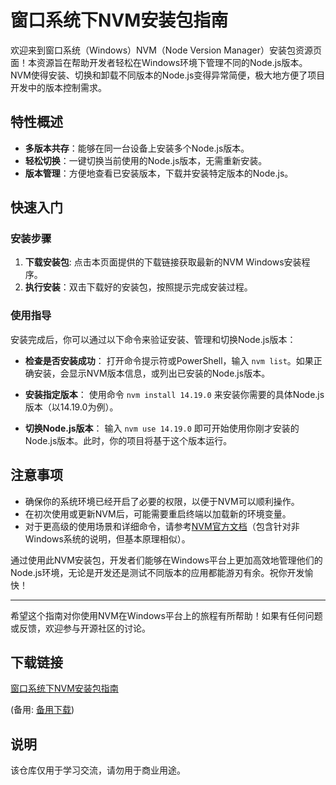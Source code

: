 # 窗口系统下NVM安装包指南

欢迎来到窗口系统（Windows）NVM（Node Version Manager）安装包资源页面！本资源旨在帮助开发者轻松在Windows环境下管理不同的Node.js版本。NVM使得安装、切换和卸载不同版本的Node.js变得异常简便，极大地方便了项目开发中的版本控制需求。

## 特性概述

- **多版本共存**：能够在同一台设备上安装多个Node.js版本。
- **轻松切换**：一键切换当前使用的Node.js版本，无需重新安装。
- **版本管理**：方便地查看已安装版本，下载并安装特定版本的Node.js。

## 快速入门

### 安装步骤

1. **下载安装包**: 点击本页面提供的下载链接获取最新的NVM Windows安装程序。
2. **执行安装**：双击下载好的安装包，按照提示完成安装过程。
   
### 使用指导

安装完成后，你可以通过以下命令来验证安装、管理和切换Node.js版本：

- **检查是否安装成功**：
  打开命令提示符或PowerShell，输入 `nvm list`。如果正确安装，会显示NVM版本信息，或列出已安装的Node.js版本。

- **安装指定版本**：
  使用命令 `nvm install 14.19.0` 来安装你需要的具体Node.js版本（以14.19.0为例）。

- **切换Node.js版本**：
  输入 `nvm use 14.19.0` 即可开始使用你刚才安装的Node.js版本。此时，你的项目将基于这个版本运行。

## 注意事项

- 确保你的系统环境已经开启了必要的权限，以便于NVM可以顺利操作。
- 在初次使用或更新NVM后，可能需要重启终端以加载新的环境变量。
- 对于更高级的使用场景和详细命令，请参考[NVM官方文档](https://github.com/nvm-sh/nvm)（包含针对非Windows系统的说明，但基本原理相似）。

通过使用此NVM安装包，开发者们能够在Windows平台上更加高效地管理他们的Node.js环境，无论是开发还是测试不同版本的应用都能游刃有余。祝你开发愉快！

---

希望这个指南对你使用NVM在Windows平台上的旅程有所帮助！如果有任何问题或反馈，欢迎参与开源社区的讨论。

## 下载链接
[窗口系统下NVM安装包指南](https://pan.quark.cn/s/177d7e026034) 

(备用: [备用下载](https://pan.baidu.com/s/1g0ClQ1lW4sPM8kYi4JKB2g?pwd=1234))

## 说明

该仓库仅用于学习交流，请勿用于商业用途。
